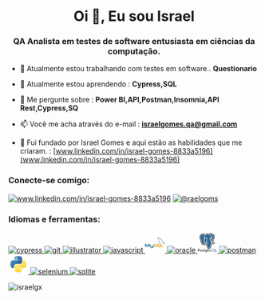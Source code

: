 <h1 align="center">Oi 👋, Eu sou Israel</h1>
<h3 align="center">QA Analista em testes de software entusiasta em ciências da computação.</h3>

- 🔭 Atualmente estou trabalhando com testes em software.. **Questionario**

- 🌱 Atualmente estou aprendendo : **Cypress,SQL**

- 💬 Me pergunte sobre : **Power BI,API,Postman,Insomnia,API Rest,Cypress,SQ** 

- 📫 Você me acha através do e-mail : **israelgomes.qa@gmail.com**

- 📄 Fui fundado por Israel Gomes e aqui estão as habilidades que me criaram. : [www.linkedin.com/in/israel-gomes-8833a5196](www.linkedin.com/in/israel-gomes-8833a5196)

<h3 align="left">Conecte-se comigo:</h3>
<p align="left">
<a href="https://linkedin.com/in/www.linkedin.com/in/israel-gomes -8833a5196" target="blank"><img align="center" src="https://raw.githubusercontent.com/rahuldkjain/github-profile-readme-generator/master/src/images/icons/Social/linked -in-alt.svg" alt="www.linkedin.com/in/israel-gomes-8833a5196" height="30" width="40" /></a>
<a href="https://instagram .com/@raelgoms" target="blank"><img align="center" src="https://raw.githubusercontent.com/rahuldkjain/github-profile-readme-generator/master/src/images/icons/ Social/instagram.svg" alt="@raelgoms" height="30" width="40" /></a>
</p>

<h3 align="left">Idiomas e ferramentas:</h3>
<p align="left"> <a href="https://www.cypress.io" target="_blank" rel="noreferrer"> <img src="https://raw.githubusercontent.com/simple -icons/simple-icons/6e46ec1fc23b60c8fd0d2f2ff46db82e16dbd75f/icons/cypress.svg" alt="cypress" width="40" height="40"/> </a> <a href="https://git-scm.com /" target="_blank" rel="noreferrer"> <img src="https://www.vectorlogo.zone/logos/git-scm/git-scm-icon.svg" alt="git" width=" 40" height="40"/> </a> <a href="https://www.adobe.com/in/products/illustrator.html" target="_blank" rel="noreferrer"> <img src ="https://www.vectorlogo.zone/logos/adobe_illustrator/adobe_illustrator-icon.svg" alt="illustrator" width="40" height="40"/> </a> <a href="https: //developer.mozilla.org/en-US/docs/Web/JavaScript" target="_blank" rel="noreferrer"> <img src="https://raw.githubusercontent.com/devicons/devicon/master/ ícones/javascript/javascript-original.svg" alt="javascript" width="40" height="40"/> </a> <a href="https://www.mysql.com/" target=" _blank" rel="noreferrer"> <img src="https://raw.githubusercontent.com/devicons/devicon/master/icons/mysql/mysql-original-wordmark.svg" alt="mysql" width="40 " height="40"/> </a> <a href="https://www.oracle.com/" target="_blank" rel="noreferrer"> <img src="https://raw. githubusercontent.com/devicons/devicon/master/icons/oracle/oracle-original.svg" alt="oracle" width="40" height="40"/> </a> <a href="https:// www.postgresql.org" target="_blank" rel="noreferrer"> <img src="https://raw.githubusercontent.com/devicons/devicon/master/icons/postgresql/postgresql-original-wordmark.svg" alt="postgresql" width="40" height="40"/> </a> <a href="https://postman.com" target="_blank" rel="noreferrer"> <img src=" https://www.vectorlogo.zone/logos/getpostman/getpostman-icon.svg" alt="postman" width="40" height="40"/> </a> <a href="https:// www.python.org" target="_blank" rel="noreferrer"> <img src="https://raw.githubusercontent.com/devicons/devicon/master/icons/python/python-original.svg" alt="python" width="40" height="40"/> </a> <a href="https://www. selenium.dev" target="_blank" rel="noreferrer"> <img src="https://raw.githubusercontent.com/detain/svg-logos/780f25886640cef088af994181646db2f6b1a3f8/svg/selenium-logo.svg" alt="selenium " width="40" height="40"/> </a> <a href="https://www.sqlite.org/" target="_blank" rel="noreferrer"> <img src="https ://www.vectorlogo.zone/logos/sqlite/sqlite-icon.svg" alt="sqlite" width="40" height="40"/> </a> </p>

<p><img alinhar ="center" src="https://github-readme-stats.vercel.app/api/top-langs?username=israelgx&show_icons=true&locale=en&layout=compact" alt="israelgx" /></p>


<!---
- 👋 Hi, eu sou  @IsraelGX
- 👀 I’m interested in ...
- 🌱 I’m currently learning ...
- 💞️ I’m looking to collaborate on ...
- 📫 How to reach me ...
- 😄 Pronouns: ...
- ⚡ Fun fact: ...


IsraelGX/IsraelGX is a ✨ special ✨ repository because its `README.md` (this file) appears on your GitHub profile.
You can click the Preview link to take a look at your changes.
--->
